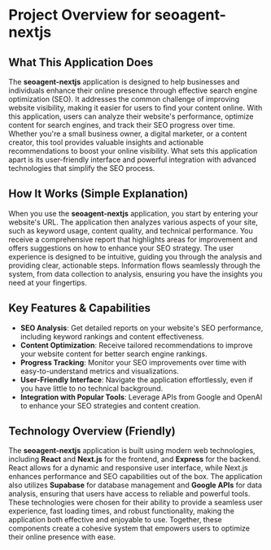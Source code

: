 # Project Overview for seoagent-nextjs

## What This Application Does
The **seoagent-nextjs** application is designed to help businesses and individuals enhance their online presence through effective search engine optimization (SEO). It addresses the common challenge of improving website visibility, making it easier for users to find your content online. With this application, users can analyze their website's performance, optimize content for search engines, and track their SEO progress over time. Whether you're a small business owner, a digital marketer, or a content creator, this tool provides valuable insights and actionable recommendations to boost your online visibility. What sets this application apart is its user-friendly interface and powerful integration with advanced technologies that simplify the SEO process.

## How It Works (Simple Explanation)
When you use the **seoagent-nextjs** application, you start by entering your website's URL. The application then analyzes various aspects of your site, such as keyword usage, content quality, and technical performance. You receive a comprehensive report that highlights areas for improvement and offers suggestions on how to enhance your SEO strategy. The user experience is designed to be intuitive, guiding you through the analysis and providing clear, actionable steps. Information flows seamlessly through the system, from data collection to analysis, ensuring you have the insights you need at your fingertips.

## Key Features & Capabilities
- **SEO Analysis**: Get detailed reports on your website's SEO performance, including keyword rankings and content effectiveness.
- **Content Optimization**: Receive tailored recommendations to improve your website content for better search engine rankings.
- **Progress Tracking**: Monitor your SEO improvements over time with easy-to-understand metrics and visualizations.
- **User-Friendly Interface**: Navigate the application effortlessly, even if you have little to no technical background.
- **Integration with Popular Tools**: Leverage APIs from Google and OpenAI to enhance your SEO strategies and content creation.

## Technology Overview (Friendly)
The **seoagent-nextjs** application is built using modern web technologies, including **React** and **Next.js** for the frontend, and **Express** for the backend. React allows for a dynamic and responsive user interface, while Next.js enhances performance and SEO capabilities out of the box. The application also utilizes **Supabase** for database management and **Google APIs** for data analysis, ensuring that users have access to reliable and powerful tools. These technologies were chosen for their ability to provide a seamless user experience, fast loading times, and robust functionality, making the application both effective and enjoyable to use. Together, these components create a cohesive system that empowers users to optimize their online presence with ease.